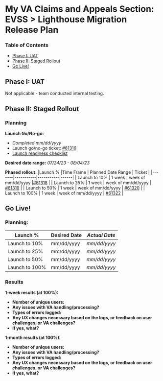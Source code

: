 # My VA Claims and Appeals Section: EVSS > Lighthouse Migration Release Plan

### Table of Contents
- [Phase I: UAT](#Phase-i-uat)
- [Phase II: Staged Rollout](#Phase-ii-staged-rollout)
- [Go Live!](#Go-Live)

## Phase I: UAT
Not applicable - team conducted internal testing.

## Phase II: Staged Rollout

### Planning
**Launch Go/No-go:** 
- _Completed mm/dd/yyyy_
- Launch go/no-go ticket: [#61316](https://github.com/department-of-veterans-affairs/va.gov-team/issues/61316)
- [Launch readiness checklist](https://github.com/department-of-veterans-affairs/va.gov-team/blob/master/products/identity-personalization/my-va/claim-status-lighthouse-migration/launch-materials/claim-status-lighthouse-migration-launch-readiness-checklist.md)

**Desired date range:** _07/24/23 - 08/04/23_

**Phased rollout:** 
|Launch % |Time Frame | Planned Date Range | Ticket | 
|-------|-----------|-----------|------|
| Launch to 10% | 1 week | week of mm/dd/yyyy |[#61318](https://github.com/department-of-veterans-affairs/va.gov-team/issues/61318) |
| Launch to 25% | 1 week | week of mm/dd/yyyy | [#61319](https://github.com/department-of-veterans-affairs/va.gov-team/issues/61319)  |
| Launch to 50% | 1 week | week of mm/dd/yyyy | [#61320](https://github.com/department-of-veterans-affairs/va.gov-team/issues/61320) |
| Launch to 100% | 1 week | week of mm/dd/yyyy | [#61322](https://github.com/department-of-veterans-affairs/va.gov-team/issues/61322)  |


## Go Live!

### Planning:
|Launch % |Desired Date | _Actual Date_ | 
|-------|-----------|-----------|
| Launch to 10% | mm/dd/yyyy | _mm/dd/yyyy_ |
| Launch to 25% | mm/dd/yyyy | _mm/dd/yyyy_ |
| Launch to 50% | mm/dd/yyyy | _mm/dd/yyyy_ |
| Launch to 100% | mm/dd/yyyy | _mm/dd/yyyy_ |


 
### Results

**1-week results (at 100%):**
- **Number of unique users:**
- **Any issues with VA handling/processing?**
- **Types of errors logged:**
- **Any UX changes necessary based on the logs, or feedback on user challenges, or VA challenges?** 
- **If yes, what?** 

**1-month results (at 100%):**
- **Number of unique users:**
- **Any issues with VA handling/processing?**
- **Types of errors logged:**
- **Any UX changes necessary based on the logs, or feedback on user challenges, or VA challenges?**
- **If yes, what?** 

